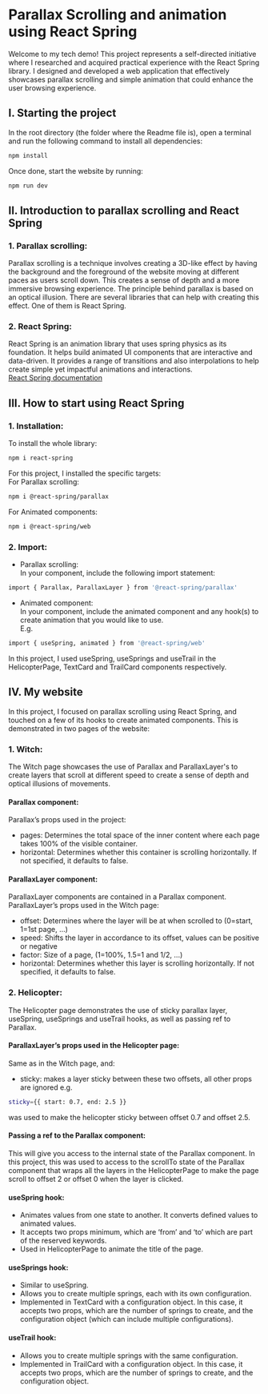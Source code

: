 # Parallax Scrolling and animation using React Spring

Welcome to my tech demo!
This project represents a self-directed initiative where I researched and acquired practical experience with the React Spring library. I designed and developed a web application that effectively showcases parallax scrolling and simple animation that could enhance the user browsing experience.

## I.	Starting the project
In the root directory (the folder where the Readme file is), open a terminal and run the following command to install all dependencies:
```sh
npm install
```
Once done, start the website by running:
```sh
npm run dev
```


## II.	Introduction to parallax scrolling and React Spring
### 1.	Parallax scrolling:   
Parallax scrolling is a technique involves creating a 3D-like effect by having the background and the foreground of the website moving at different paces as users scroll down. This creates a sense of depth and a more immersive browsing experience. The principle behind parallax is based on an optical illusion.
There are several libraries that can help with creating this effect. One of them is React Spring.

### 2.	React Spring:   
React Spring is an animation library that uses spring physics as its foundation. It helps build animated UI components that are interactive and data-driven. It provides a range of transitions and also interpolations to help create simple yet impactful animations and interactions.   
[React Spring documentation](https://www.react-spring.dev/docs)

## III.	How to start using React Spring
### 1.	Installation:   
To install the whole library:
```sh
npm i react-spring
```

For this project, I installed the specific targets:   
For Parallax scrolling:
```sh
npm i @react-spring/parallax
```
For Animated components:
```sh
npm i @react-spring/web
```

### 2.	Import:
- Parallax scrolling:   
In your component, include the following import statement:
```sh
import { Parallax, ParallaxLayer } from '@react-spring/parallax'
```
- Animated component:   
In your component, include the animated component and any hook(s) to create animation that you would like to use.   
E.g.
```sh
import { useSpring, animated } from '@react-spring/web'
```
In this project, I used useSpring, useSprings and useTrail in the HelicopterPage, TextCard and TrailCard components respectively.


## IV.	My website
In this project, I focused on parallax scrolling using React Spring, and touched on a few of its hooks to create animated components. This is demonstrated in two pages of the website:
### 1.	Witch:   
The Witch page showcases the use of Parallax and ParallaxLayer's to create layers that scroll at different speed to create a sense of depth and optical illusions of movements.   
#### Parallax component:   
Parallax’s props used in the project:
- pages:
Determines the total space of the inner content where each page takes 100% of the visible container.
- horizontal: Determines whether this container is scrolling horizontally. If not specified, it defaults to false.   
#### ParallaxLayer component:   
ParallaxLayer components are contained in a Parallax component.
ParallaxLayer’s props used in the Witch page:
- offset: Determines where the layer will be at when scrolled to (0=start, 1=1st page, ...)
- speed: Shifts the layer in accordance to its offset, values can be positive or negative
- factor: Size of a page, (1=100%, 1.5=1 and 1/2, ...)
- horizontal: Determines whether this layer is scrolling horizontally. If not specified, it defaults to false.

### 2.	Helicopter:   
The Helicopter page demonstrates the use of sticky parallax layer, useSpring, useSprings and useTrail hooks, as well as passing ref to Parallax.   
#### ParallaxLayer’s props used in the Helicopter page:
Same as in the Witch page, and:
- sticky: makes a layer sticky between these two offsets, all other props are ignored
e.g.
```sh
sticky={{ start: 0.7, end: 2.5 }}
```
was used to make the helicopter sticky between offset 0.7 and offset 2.5.   
#### Passing a ref to the Parallax component:
This will give you access to the internal state of the Parallax component.
In this project, this was used to access to the scrollTo state of the Parallax component that wraps all the layers in the HelicopterPage to make the page scroll to offset 2 or offset 0 when the layer is clicked.

#### useSpring hook:
- Animates values from one state to another. It converts defined values to animated values.
- It accepts two props minimum, which are ‘from’ and ‘to’ which are part of the reserved keywords.
- Used in HelicopterPage to animate the title of the page.

#### useSprings hook:
- Similar to useSpring.
- Allows you to create multiple springs, each with its own configuration.
- Implemented in TextCard with a configuration object.
    In this case, it accepts two props, which are the number of springs to create, and the configuration object (which can include multiple configurations).

#### useTrail hook:
- Allows you to create multiple springs with the same configuration.
- Implemented in TrailCard with a configuration object.
In this case, it accepts two props, which are the number of springs to create, and the configuration object.



